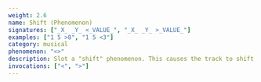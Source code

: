 ```yaml
---
weight: 2.6
name: Shift (Phenomenon)
signatures: ["_X_ _Y_ <_VALUE_", "_X_ _Y_ >_VALUE_"]
examples: ["1 5 >8", "1 5 <3"]
category: musical
phenomenon: "<>"
description: Slot a "shift" phenomenon. This causes the track to shift up or down.
invocations: ["<", ">"]
---
```

